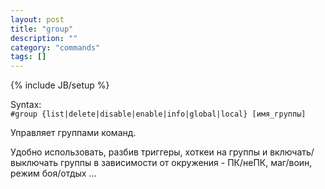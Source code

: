 ```yaml
---
layout: post
title: "group"
description: ""
category: "commands"
tags: []
---
```

{% include JB/setup %}

Syntax:  
`#group {list|delete|disable|enable|info|global|local} [имя_группы]`

Управляет группами команд.

Удобно использовать, разбив триггеры, хоткеи на группы и включать/выключать группы в зависимости от окружения - ПК/неПК, маг/воин, режим боя/отдых ...
